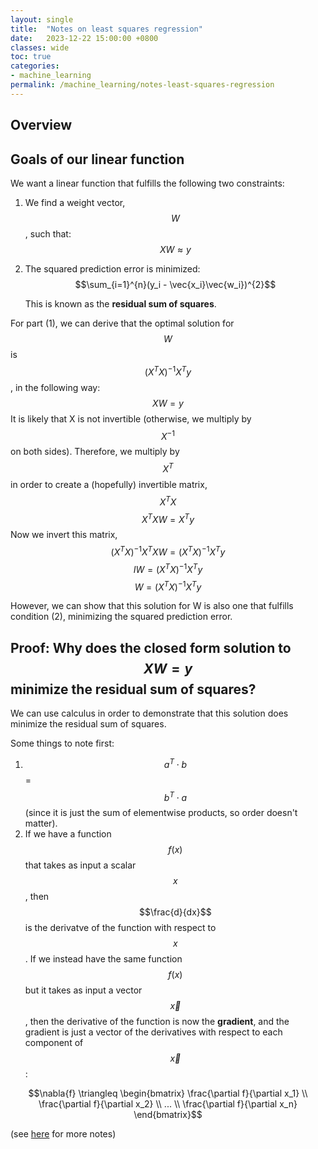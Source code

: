 ```yaml
---
layout: single
title:  "Notes on least squares regression"
date:   2023-12-22 15:00:00 +0800
classes: wide
toc: true
categories:
- machine_learning
permalink: /machine_learning/notes-least-squares-regression
---
```


## Overview

## Goals of our linear function

We want a linear function that fulfills the following two constraints:

1. We find a weight vector, $$W$$, such that:
    $$XW\approx y$$
2. The squared prediction error is minimized:
    $$\sum_{i=1}^{n}(y_i - \vec{x_i}\vec{w_i})^{2}$$

   This is known as the **residual sum of squares**.

For part (1), we can derive that the optimal solution for $$W$$ is $$(X^{T}X)^{-1}X^{T}y$$, in the following way:
$$XW=y$$
It is likely that X is not invertible (otherwise, we multiply by $$X^{-1}$$ on both sides). Therefore, we multiply by $$X^{T}$$ in order to create a (hopefully) invertible matrix, $$X^{T}X$$
$$X^{T}XW=X^{T}y$$
Now we invert this matrix,
$$(X^{T}X)^{-1}X^{T}XW = (X^{T}X)^{-1}X^{T}y$$
$$IW = (X^{T}X)^{-1}X^{T}y$$
$$W = (X^{T}X)^{-1}X^{T}y$$

However, we can show that this solution for W is also one that fulfills condition (2), minimizing the squared prediction error.

## Proof: Why does the closed form solution to $$XW=y$$ minimize the residual sum of squares?

We can use calculus in order to demonstrate that this solution does minimize the residual sum of squares.

Some things to note first:

1. $$a^{T} \cdot b$$ = $$b^{T} \cdot a$$ (since it is just the sum of elementwise products, so order doesn't matter).
2. If we have a function $$f(x)$$ that takes as input a scalar $$x$$, then $$\frac{d}{dx}$$ is the derivatve of the function with respect to $$x$$. If we instead have the same function $$f(x)$$ but it takes as input a vector $$\vec{x}$$, then the derivative of the function is now the **gradient**, and the gradient is just a vector of the derivatives with respect to each component of $$\vec{x}$$:

$$\nabla{f} \triangleq \begin{bmatrix}
\frac{\partial f}{\partial x_1} \\ \frac{\partial f}{\partial x_2} \\ ... \\ \frac{\partial f}{\partial x_n}
\end{bmatrix}$$

(see [here](https://pillowlab.princeton.edu/teaching/statneuro2018/slides/notes03b_LeastSquaresRegression.pdf) for more notes)
